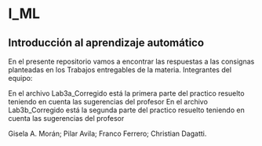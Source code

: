 # I_ML
## Introducción al aprendizaje automático
En el presente repositorio vamos a encontrar las respuestas a las consignas planteadas en los Trabajos entregables de la materia. Integrantes del equipo:

En el archivo Lab3a_Corregido está la primera parte del practico resuelto teniendo en cuenta las sugerencias del profesor
En el archivo Lab3b_Corregido está la segunda parte del practico resuelto teniendo en cuenta las sugerencias del profesor

Gisela A. Morán; Pilar Avila; Franco Ferrero; Christian Dagatti.
